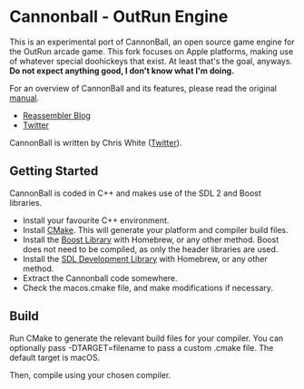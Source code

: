 Cannonball - OutRun Engine
==========================

This is an experimental port of CannonBall, an open source game engine for the OutRun arcade game. This fork focuses on Apple platforms, making use of whatever special doohickeys that exist. At least that's the goal, anyways. **Do not expect anything good, I don't know what I'm doing.**

For an overview of CannonBall and its features, please read the original [manual](https://github.com/djyt/cannonball/wiki).
* [Reassembler Blog](http://reassembler.blogspot.co.uk/)
* [Twitter](https://twitter.com/djyt)

CannonBall is written by Chris White ([Twitter](https://twitter.com/djyt)). 


Getting Started
---------------

CannonBall is coded in C++ and makes use of the SDL 2 and Boost libraries. 

* Install your favourite C++ environment.
* Install [CMake](http://www.cmake.org/). This will generate your platform and compiler build files. 
* Install the [Boost Library](http://www.boost.org/) with Homebrew, or any other method. Boost does not need to be compiled, as only the header libraries are used.
* Install the [SDL Development Library](https://www.libsdl.org/download-2.0.php) with Homebrew, or any other method.
* Extract the Cannonball code somewhere.
* Check the macos.cmake file, and make modifications if necessary.

Build
-----

Run CMake to generate the relevant build files for your compiler. You can optionally pass -DTARGET=filename to pass a custom .cmake file.
The default target is macOS.

Then, compile using your chosen compiler.